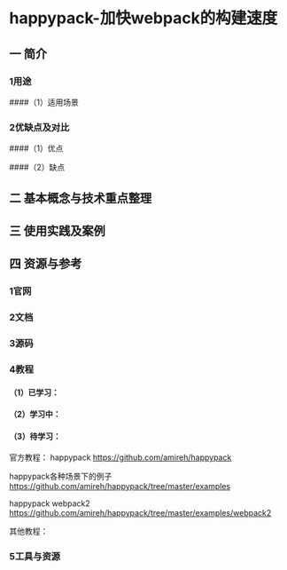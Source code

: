 # happypack-加快webpack的构建速度

## 一 简介

### 1用途
####（1）适用场景


### 2优缺点及对比
####（1）优点

####（2）缺点


## 二 基本概念与技术重点整理


## 三 使用实践及案例


## 四 资源与参考

### 1官网

### 2文档

### 3源码

### 4教程
#### （1）已学习：



#### （2）学习中：



#### （3）待学习：
官方教程：
happypack
https://github.com/amireh/happypack

happypack各种场景下的例子
https://github.com/amireh/happypack/tree/master/examples

happypack webpack2
https://github.com/amireh/happypack/tree/master/examples/webpack2

其他教程：

### 5工具与资源

